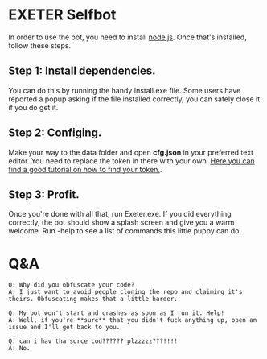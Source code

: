 # EXETER Selfbot

In order to use the bot, you need to install [node.js](https://nodejs.org/). Once that's installed, follow these steps.

## Step 1: Install dependencies.
You can do this by running the handy Install.exe file. Some users have reported a popup asking if the file installed correctly, you can safely close it if you do get it.

## Step 2: Configing.
Make your way to the data folder and open **cfg.json** in your preferred text editor. You need to replace the token in there with your own. [Here you can find a good tutorial on how to find your token.](https://www.youtube.com/watch?v=YEgFvgg7ZPI).

## Step 3: Profit.
Once you're done with all that, run Exeter.exe. If you did everything correctly, the bot should show a splash screen and give you a warm welcome. Run -help to see a list of commands this little puppy can do.

# Q&A

```
Q: Why did you obfuscate your code?
A: I just want to avoid people cloning the repo and claiming it's theirs. Obfuscating makes that a little harder.

Q: My bot won't start and crashes as soon as I run it. Help!
A: Well, if you're **sure** that you didn't fuck anything up, open an issue and I'll get back to you.

Q: can i hav tha sorce cod?????? plzzzzz???!!!!
A: No.
```
